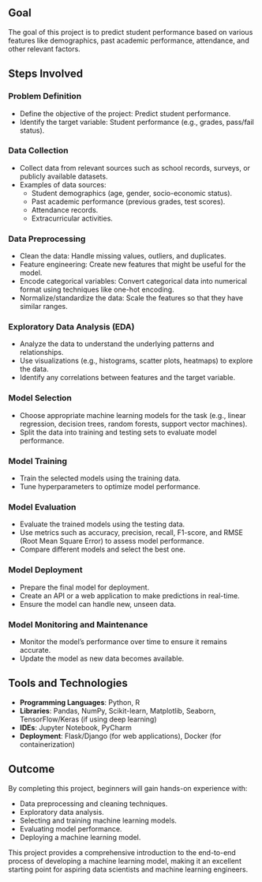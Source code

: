 
## Goal
The goal of this project is to predict student performance based on various features like demographics, past academic performance, attendance, and other relevant factors.

## Steps Involved

### Problem Definition
- Define the objective of the project: Predict student performance.
- Identify the target variable: Student performance (e.g., grades, pass/fail status).

### Data Collection
- Collect data from relevant sources such as school records, surveys, or publicly available datasets.
- Examples of data sources:
  - Student demographics (age, gender, socio-economic status).
  - Past academic performance (previous grades, test scores).
  - Attendance records.
  - Extracurricular activities.

### Data Preprocessing
- Clean the data: Handle missing values, outliers, and duplicates.
- Feature engineering: Create new features that might be useful for the model.
- Encode categorical variables: Convert categorical data into numerical format using techniques like one-hot encoding.
- Normalize/standardize the data: Scale the features so that they have similar ranges.

### Exploratory Data Analysis (EDA)
- Analyze the data to understand the underlying patterns and relationships.
- Use visualizations (e.g., histograms, scatter plots, heatmaps) to explore the data.
- Identify any correlations between features and the target variable.

### Model Selection
- Choose appropriate machine learning models for the task (e.g., linear regression, decision trees, random forests, support vector machines).
- Split the data into training and testing sets to evaluate model performance.

### Model Training
- Train the selected models using the training data.
- Tune hyperparameters to optimize model performance.

### Model Evaluation
- Evaluate the trained models using the testing data.
- Use metrics such as accuracy, precision, recall, F1-score, and RMSE (Root Mean Square Error) to assess model performance.
- Compare different models and select the best one.

### Model Deployment
- Prepare the final model for deployment.
- Create an API or a web application to make predictions in real-time.
- Ensure the model can handle new, unseen data.

### Model Monitoring and Maintenance
- Monitor the model’s performance over time to ensure it remains accurate.
- Update the model as new data becomes available.

## Tools and Technologies
- **Programming Languages**: Python, R
- **Libraries**: Pandas, NumPy, Scikit-learn, Matplotlib, Seaborn, TensorFlow/Keras (if using deep learning)
- **IDEs**: Jupyter Notebook, PyCharm
- **Deployment**: Flask/Django (for web applications), Docker (for containerization)

## Outcome
By completing this project, beginners will gain hands-on experience with:
- Data preprocessing and cleaning techniques.
- Exploratory data analysis.
- Selecting and training machine learning models.
- Evaluating model performance.
- Deploying a machine learning model.

This project provides a comprehensive introduction to the end-to-end process of developing a machine learning model, making it an excellent starting point for aspiring data scientists and machine learning engineers.
